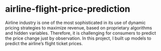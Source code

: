 # airline-flight-price-prediction
Airline industry is one of the most sophisticated in its use of dynamic pricing strategies to  maximize revenue, based on proprietary algorithms and hidden variables. Therefore, it is  challenging for consumers to predict the price change just by observation. In this project, I built up models to predict the airline’s flight ticket prices.
